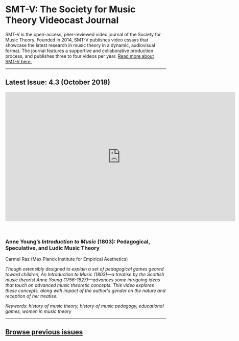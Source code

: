 # SMT-V: The Society for Music Theory Videocast Journal

SMT-V is the open-access, peer-reviewed video journal of the Society for Music Theory. Founded in 2014, SMT-V publishes video essays that showcase the latest research in music theory in a dynamic, audiovisual format. The journal features a supportive and collaborative production process, and publishes three to four videos per year. [Read more about SMT-V here.](about)

<hr>

## Latest Issue: 4.3 (October 2018)

<div class="intrinsic-container intrinsic-container-16x9">
<center><iframe src="https://player.vimeo.com/video/278578821" width="720" height="405" frameborder="0" webkitallowfullscreen mozallowfullscreen allowfullscreen></iframe></center>
</div><p>&nbsp;</p>

### Anne Young’s *Introduction to Music* (1803): Pedagogical, Speculative, and Ludic Music Theory
Carmel Raz (Max Planck Institute for Empirical Aesthetics)

*Though ostensibly designed to explain a set of pedagogical games geared toward children, An Introduction to Music (1803)—a treatise by the Scottish music theorist Anne Young (1756-1827)—advances some intriguing ideas that touch on advanced music theoretic concepts. This video explores these concepts, along with impact of the author's gender on the nature and reception of her treatise.*

*Keywords: history of music theory, history of music pedagogy, educational games, women in music theory*
<hr>

## [Browse previous issues](archives)

